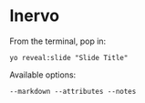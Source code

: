 
# Inervo

From the terminal, pop in:

  ```yo reveal:slide "Slide Title"```

Available options:

 ```--markdown --attributes --notes```
